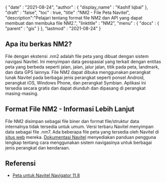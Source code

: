 {
  "date" : "2021-08-24",
  "author" : {
    "display_name" : "Kashif Iqbal"
},
  "draft" : "false",
  "toc" : true,
  "title" :"NM2 - File Peta Navitel",
  "description":"Pelajari tentang format file NM2 dan API yang dapat membuat dan membuka file NM2.",
  "linktitle" : "NM2",
  "menu" : {
    "docs" : {
      "parent" : "gis"
}
},
  "lastmod" : "2021-08-24"
}

## Apa itu berkas NM2?

File dengan ekstensi .nm2 adalah file peta yang dibuat dengan sistem navigasi Navitel. Ini menyimpan data geospasial yang terkait dengan entitas peta yang berbeda seperti jalan, jalan, jalur jalan, titik pada peta, landmark, dan data GPS lainnya. File NM2 dapat dibuka menggunakan perangkat lunak Navitel pada berbagai jenis perangkat seperti ponsel Android, perangkat iOS, Windows Phone, dan perangkat Symbian. Aplikasi ini tersedia secara gratis dan dapat diunduh dan dipasang di perangkat masing-masing.

## Format File NM2 - Informasi Lebih Lanjut

File NM2 disimpan sebagai file biner dan format file/struktur data internalnya tidak tersedia untuk umum. Versi terbaru Navitel menyimpan data sebagai file .nm7. Ada beberapa file peta yang tersedia oleh Navitel di [situs web](https://www.navitel.cz/en/downloads/demo) mereka. [Dokumentasi Navitel](https://www.navitel.cz/en/downloads/documentation) menyediakan panduan pengguna lengkap tentang cara menggunakan sistem navigasinya untuk berbagai jenis perangkat dan kendaraan.

## Referensi

* [Peta untuk Navitel Navigator 11.8](https://www.navitel.cz/en/downloads/demo)

